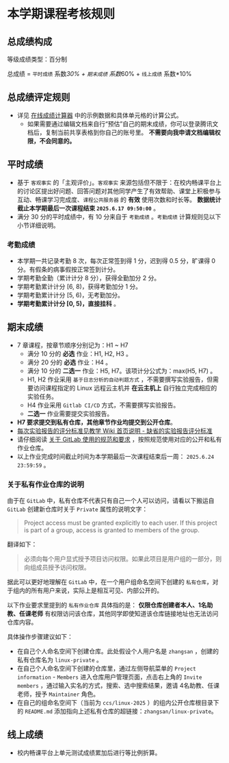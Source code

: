# 本学期课程考核规则

## 总成绩构成

等级成绩类型：百分制

总成绩 = `平时成绩` 系数*30% + `期末成绩` 系数*60% + `线上成绩` 系数*10%

## 总成绩评定规则

* 详见 [在线成绩计算器](https://docs.qq.com/sheet/DVUZJSFRQbFdqRVBL?tab=BB08J2) 中的示例数据和具体单元格的计算公式。
    * 如果需要通过编辑文档来自行“预估”自己的期末成绩，你可以登录腾讯文档后，复制当前共享表格到你自己的账号里。 **不需要向我申请文档编辑权限，不会同意的。**

## 平时成绩

* 基于 `客观事实` 的「主观评价」。`客观事实` 来源包括但不限于：在校内畅课平台上的讨论区提出好问题、回答问题对其他同学产生了有效帮助、课堂上积极参与互动、畅课学习完成度、`课程公共服务器` 的 **有效** 使用次数和时长等。 **数据统计截止本学期最后一次课程结束 `2025.6.17 09:50:00`** 。
* 满分 30 分的平时成绩中，有 10 分来自于 `考勤成绩` 。`考勤成绩` 计算规则见以下小节详细说明。

### 考勤成绩

* 本学期一共记录考勤 8 次，每次正常签到得 1 分，迟到得 0.5 分，旷课得 0 分。有假条的病事假按正常签到计分。
* 学期考勤全勤（累计计分 8 分），获得全勤加分 2 分。
* 学期考勤累计计分 [6, 8)，获得考勤加分 1 分。
* 学期考勤累计计分 [5, 6)，无考勤加分。
* **学期考勤累计计分 [0, 5)，直接挂科** 。

## 期末成绩

* 7 章课程，按章节顺序分别记为：H1 ~ H7
  * 满分 10 分的 **必选** 作业：H1, H2, H3 。
  * 满分 20 分的 **必选** 作业：H4 。
  * 满分 10 分的 **二选一** 作业：H5, H7。该项计分公式为：max(H5, H7) 。
  * H1, H2 作业采用 `基于日志分析的自动判题方式` ，不需要撰写实验报告，但需要访问课程指定的 Linux 远程云主机并 **在云主机上** 自行独立完成相应的实验任务。
  * H4 作业采用 `Gitlab CI/CD` 方式，不需要撰写实验报告。
  * **二选一** 作业需要提交实验报告。
* **H7 要求提交到私有仓库，其他章节作业均提交到公开仓库**。
* [每次实验报告的评分标准见教学 Wiki 首页说明 - 缺省的实验报告评分标准](../../index.md#_5)
* 请仔细阅读 [关于 GitLab 使用的规范和要求](gitlab.md) ，按照规范使用对应的公开和私有作业仓库。
* 以上作业完成时间截止时间为本学期最后一次课程结束后一周： `2025.6.24 23:59:59` 。

### 关于私有作业仓库的说明

由于在 `GitLab` 中，私有仓库不代表只有自己一个人可以访问，请看以下搬运自 `GitLab` 创建新仓库时关于 `Private` 属性的说明文字：

> Project access must be granted explicitly to each user. If this project is part of a group, access is granted to members of the group.

翻译如下：

> 必须向每个用户显式授予项目访问权限。如果此项目是用户组的一部分，则向组成员授予访问权限。

据此可以更好地理解在 `GitLab` 中，在一个用户组命名空间下创建的 `私有仓库`，对于组内的所有用户来说，实际上是相互可见、内部公开的。

以下作业要求里提到的 `私有作业仓库` 具体指的是： **仅限仓库创建者本人、1名助教、任课老师** 有权限访问该仓库，其他同学即使知道该仓库链接地址也无法访问仓库内容。

具体操作步骤建议如下：

- 在自己个人命名空间下创建仓库。此处假设个人用户名是 `zhangsan` ，创建的私有仓库名为 `linux-private` 。
- 在自己个人命名空间下创建的仓库里，通过左侧导航菜单的 `Project information` - `Members` 进入仓库用户管理页面，点击右上角的 `Invite members` ，通过输入实名的方式，搜索、选中搜索结果，邀请 4名助教、任课老师，授予 `Maintainer` 角色。
- 在自己的组命名空间下（当前为 `ccs/linux-2025` ）的组内公开仓库根目录下的 `README.md` 添加指向上述私有仓库的超链接：`zhangsan/linux-private`。

## 线上成绩

* 校内畅课平台上单元测试成绩累加后进行等比例折算。

